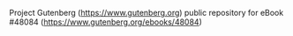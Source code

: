 Project Gutenberg (https://www.gutenberg.org) public repository for eBook #48084 (https://www.gutenberg.org/ebooks/48084)
